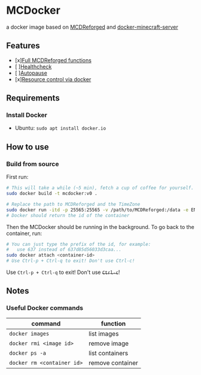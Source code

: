 # MCDocker

a docker image based on [MCDReforged](https://github.com/Fallen-Breath/MCDReforged)
 and [docker-minecraft-server](https://github.com/itzg/docker-minecraft-server)

## Features

- [x][Full MCDReforged functions](https://github.com/Fallen-Breath/MCDReforged)
- [ ][Healthcheck](https://github.com/itzg/docker-minecraft-server#healthcheck)
- [ ][Autopause](https://github.com/itzg/docker-minecraft-server#autopause-experimental)
- [x][Resource control via docker](https://docs.docker.com/config/containers/resource_constraints/#:~:text=Docker%20provides%20ways%20to%20control%20how%20much%20memory%2C,features%20require%20your%20kernel%20to%20support%20Linux%20capabilities.)

## Requirements

### Install Docker

- Ubuntu: `sudo apt install docker.io`

## How to use

### Build from source

First run:
```Bash
# This will take a while (~5 min), fetch a cup of coffee for yourself.
sudo docker build -t mcdocker:v0 .

# Replace the path to MCDReforged and the TimeZone
sudo docker run -itd -p 25565:25565 -v /path/to/MCDReforged:/data -e ENABLE_AUTOPAUSE=TRUE -e TZ=Asia/Shanghai mcdocker:v0
# Docker should return the id of the container
```

Then the MCDocker should be running in the background. To go back to the container, run:
```Bash
# You can just type the prefix of the id, for example:
#   use 637 instead of 637d85d56033d3caa...
sudo docker attach <container-id>
# Use Ctrl-p + Ctrl-q to exit! Don't use Ctrl-c!
```
Use `Ctrl-p + Ctrl-q` to exit! Don't use ~~`Ctrl-c`~~!

## Notes

### Useful Docker commands

|command|function|
|---|---|
|`docker images`|list images|
|`docker rmi <image id>`|remove image|
|`docker ps -a`|list containers|
|`docker rm <container id>`|remove container|
